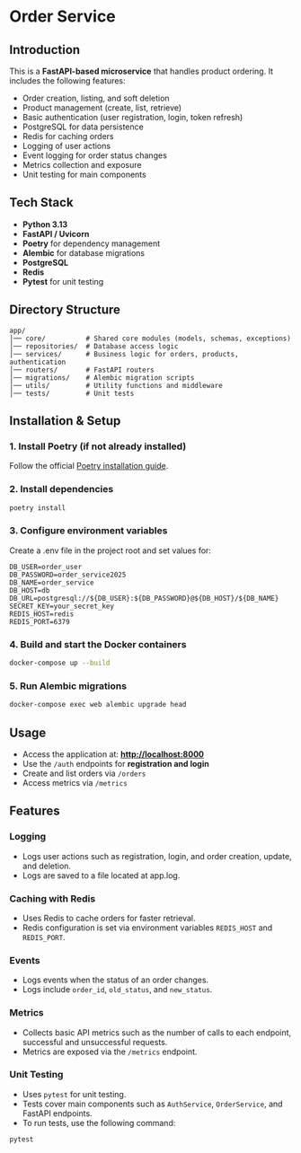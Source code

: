 # Order Service

## Introduction
This is a **FastAPI-based microservice** that handles product ordering. It includes the following features:
- Order creation, listing, and soft deletion
- Product management (create, list, retrieve)
- Basic authentication (user registration, login, token refresh)
- PostgreSQL for data persistence
- Redis for caching orders
- Logging of user actions
- Event logging for order status changes
- Metrics collection and exposure
- Unit testing for main components

## Tech Stack
- **Python 3.13**
- **FastAPI / Uvicorn**
- **Poetry** for dependency management
- **Alembic** for database migrations
- **PostgreSQL**
- **Redis**
- **Pytest** for unit testing

## Directory Structure
```
app/
│── core/          # Shared core modules (models, schemas, exceptions)
│── repositories/  # Database access logic
│── services/      # Business logic for orders, products, authentication
│── routers/       # FastAPI routers
│── migrations/    # Alembic migration scripts
│── utils/         # Utility functions and middleware
│── tests/         # Unit tests
```

## Installation & Setup

### 1. Install Poetry (if not already installed)
Follow the official [Poetry installation guide](https://python-poetry.org/docs/#installation).

### 2. Install dependencies
```sh
poetry install
```

### 3. Configure environment variables
Create a .env file in the project root and set values for:
```
DB_USER=order_user
DB_PASSWORD=order_service2025
DB_NAME=order_service
DB_HOST=db
DB_URL=postgresql://${DB_USER}:${DB_PASSWORD}@${DB_HOST}/${DB_NAME}
SECRET_KEY=your_secret_key
REDIS_HOST=redis
REDIS_PORT=6379
```

### 4. Build and start the Docker containers
```sh
docker-compose up --build
```

### 5. Run Alembic migrations
```sh
docker-compose exec web alembic upgrade head
```

## Usage

- Access the application at: **[http://localhost:8000](http://localhost:8000)**
- Use the `/auth` endpoints for **registration and login**
- Create and list orders via `/orders`
- Access metrics via `/metrics`

## Features

### Logging
- Logs user actions such as registration, login, and order creation, update, and deletion.
- Logs are saved to a file located at app.log.

### Caching with Redis
- Uses Redis to cache orders for faster retrieval.
- Redis configuration is set via environment variables `REDIS_HOST` and `REDIS_PORT`.

### Events
- Logs events when the status of an order changes.
- Logs include `order_id`, `old_status`, and `new_status`.

### Metrics
- Collects basic API metrics such as the number of calls to each endpoint, successful and unsuccessful requests.
- Metrics are exposed via the `/metrics` endpoint.

### Unit Testing
- Uses `pytest` for unit testing.
- Tests cover main components such as `AuthService`, `OrderService`, and FastAPI endpoints.
- To run tests, use the following command:
```sh
pytest
```